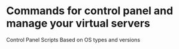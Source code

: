 # Commands for control panel and manage your virtual servers
Control Panel Scripts
Based on OS types and versions
